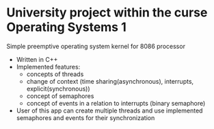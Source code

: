 # University project within the curse Operating Systems 1

Simple preemptive operating system kernel for 8086 processor
  - Written in C++
  - Implemented features:
      - concepts of threads
      - change of context (time sharing(asynchronous), interrupts, explicit(synchronous))
      - concept of semaphores
      - concept of events in a relation to interrupts (binary semaphore)
  - User of this app can create multiple threads and use implemented semaphores and events for their synchronization
